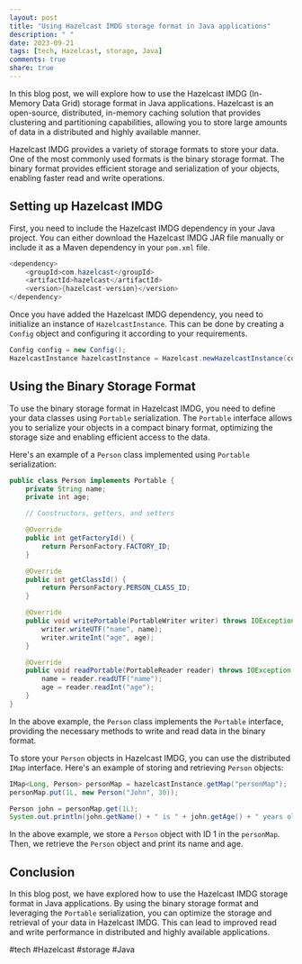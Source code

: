 ```yaml
---
layout: post
title: "Using Hazelcast IMDG storage format in Java applications"
description: " "
date: 2023-09-21
tags: [tech, Hazelcast, storage, Java]
comments: true
share: true
---
```


In this blog post, we will explore how to use the Hazelcast IMDG (In-Memory Data Grid) storage format in Java applications. Hazelcast is an open-source, distributed, in-memory caching solution that provides clustering and partitioning capabilities, allowing you to store large amounts of data in a distributed and highly available manner.

Hazelcast IMDG provides a variety of storage formats to store your data. One of the most commonly used formats is the binary storage format. The binary format provides efficient storage and serialization of your objects, enabling faster read and write operations.

## Setting up Hazelcast IMDG

First, you need to include the Hazelcast IMDG dependency in your Java project. You can either download the Hazelcast IMDG JAR file manually or include it as a Maven dependency in your `pom.xml` file.

```java
<dependency>
    <groupId>com.hazelcast</groupId>
    <artifactId>hazelcast</artifactId>
    <version>{hazelcast-version}</version>
</dependency>
```

Once you have added the Hazelcast IMDG dependency, you need to initialize an instance of `HazelcastInstance`. This can be done by creating a `Config` object and configuring it according to your requirements.

```java
Config config = new Config();
HazelcastInstance hazelcastInstance = Hazelcast.newHazelcastInstance(config);
```

## Using the Binary Storage Format

To use the binary storage format in Hazelcast IMDG, you need to define your data classes using `Portable` serialization. The `Portable` interface allows you to serialize your objects in a compact binary format, optimizing the storage size and enabling efficient access to the data.

Here's an example of a `Person` class implemented using `Portable` serialization:

```java
public class Person implements Portable {
    private String name;
    private int age;

    // Constructors, getters, and setters

    @Override
    public int getFactoryId() {
        return PersonFactory.FACTORY_ID;
    }

    @Override
    public int getClassId() {
        return PersonFactory.PERSON_CLASS_ID;
    }

    @Override
    public void writePortable(PortableWriter writer) throws IOException {
        writer.writeUTF("name", name);
        writer.writeInt("age", age);
    }

    @Override
    public void readPortable(PortableReader reader) throws IOException {
        name = reader.readUTF("name");
        age = reader.readInt("age");
    }
}
```

In the above example, the `Person` class implements the `Portable` interface, providing the necessary methods to write and read data in the binary format.

To store your `Person` objects in Hazelcast IMDG, you can use the distributed `IMap` interface. Here's an example of storing and retrieving `Person` objects:

```java
IMap<Long, Person> personMap = hazelcastInstance.getMap("personMap");
personMap.put(1L, new Person("John", 30));

Person john = personMap.get(1L);
System.out.println(john.getName() + " is " + john.getAge() + " years old.");
```

In the above example, we store a `Person` object with ID 1 in the `personMap`. Then, we retrieve the `Person` object and print its name and age.

## Conclusion

In this blog post, we have explored how to use the Hazelcast IMDG storage format in Java applications. By using the binary storage format and leveraging the `Portable` serialization, you can optimize the storage and retrieval of your data in Hazelcast IMDG. This can lead to improved read and write performance in distributed and highly available applications.

#tech #Hazelcast #storage #Java